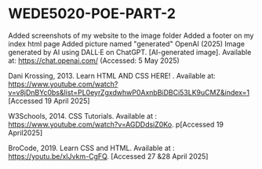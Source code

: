 # WEDE5020-POE-PART-2 

Added screenshots of my website to the image folder
Added a footer on my index html page
Added picture named "generated"
OpenAI (2025) Image generated by AI using DALL·E on ChatGPT. [AI-generated image]. Available at: https://chat.openai.com/ (Accessed: 5 May 2025)

Dani Krossing, 2013. Learn HTML AND CSS HERE! .  Available at: https://www.youtube.com/watch?v=v8jDnBYc0bs&list=PL0eyrZgxdwhwP0AxnbBiDBCi53LK9uCMZ&index=1 [Accessed 19 April 2025]

W3Schools, 2014. CSS Tutorials. Available at : https://www.youtube.com/watch?v=AGDDdsiZ0Ko. p[Accessed 19 April2025]

BroCode, 2019. Learn CSS and HTML. Available at : https://youtu.be/xIJvkm-CgFQ. [Accessed 27 &28 April 2025]

